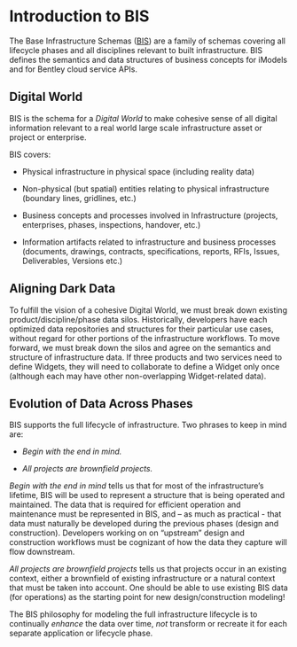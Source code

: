# Introduction to BIS

The Base Infrastructure Schemas ([BIS](./glossary#bis)) are a family of schemas covering all lifecycle phases and all disciplines relevant to built infrastructure. BIS defines the semantics and data structures of business concepts for iModels and for Bentley cloud service APIs.

## Digital World

BIS is the schema for a *Digital World* to make cohesive sense of all digital information relevant to a real world large scale infrastructure asset or project or enterprise.

BIS covers:

- Physical infrastructure in physical space (including reality data)

- Non-physical (but spatial) entities relating to physical infrastructure (boundary lines, gridlines, etc.)

- Business concepts and processes involved in Infrastructure (projects, enterprises, phases, inspections, handover, etc.)

- Information artifacts related to infrastructure and business processes (documents, drawings, contracts, specifications, reports, RFIs, Issues, Deliverables, Versions etc.)

## Aligning Dark Data

To fulfill the vision of a cohesive Digital World, we must break down existing product/discipline/phase data silos. Historically, developers have each optimized data repositories and structures for their particular use cases, without regard for other portions of the infrastructure workflows. To move forward, we must break down the silos and agree on the semantics and structure of infrastructure data. If three products and two services need to define Widgets, they will need to collaborate to define a Widget only once (although each may have other non-overlapping Widget-related data).

## Evolution of Data Across Phases

BIS supports the full lifecycle of infrastructure. Two phrases to keep in mind are:

- *Begin with the end in mind.*

- *All projects are brownfield projects.*

*Begin with the end in mind* tells us that for most of the infrastructure’s lifetime, BIS will be used to represent a structure that is being operated and maintained. The data that is required for efficient operation and maintenance must be represented in BIS, and – as much as practical - that data must naturally be developed during the previous phases (design and construction). Developers working on on “upstream” design and construction workflows must be cognizant of how the data they capture will flow downstream.

*All projects are brownfield projects* tells us that projects occur in an existing context, either a brownfield of existing infrastructure or a natural context that must be taken into account. One should be able to use existing BIS data (for operations) as the starting point for new design/construction modeling!

The BIS philosophy for modeling the full infrastructure lifecycle is to continually *enhance* the data over time, *not* transform or recreate it for each separate application or lifecycle phase.

